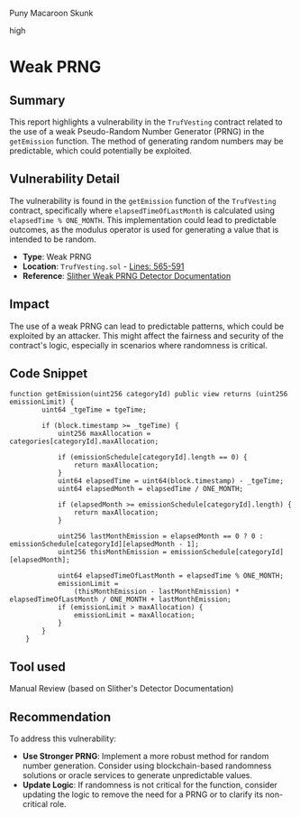Puny Macaroon Skunk

high

# Weak PRNG

## Summary
This report highlights a vulnerability in the `TrufVesting` contract related to the use of a weak Pseudo-Random Number Generator (PRNG) in the `getEmission` function. The method of generating random numbers may be predictable, which could potentially be exploited.

## Vulnerability Detail
The vulnerability is found in the `getEmission` function of the `TrufVesting` contract, specifically where `elapsedTimeOfLastMonth` is calculated using `elapsedTime % ONE_MONTH`. This implementation could lead to predictable outcomes, as the modulus operator is used for generating a value that is intended to be random.

- **Type**: Weak PRNG
- **Location**: `TrufVesting.sol` - [Lines: 565-591](https://github.com/sherlock-audit/2023-12-truflation/blob/main/truflation-contracts/src/token/TrufVesting.sol#L565-L591)
- **Reference**: [Slither Weak PRNG Detector Documentation](https://github.com/crytic/slither/wiki/Detector-Documentation#weak-PRNG)

## Impact
The use of a weak PRNG can lead to predictable patterns, which could be exploited by an attacker. This might affect the fairness and security of the contract's logic, especially in scenarios where randomness is critical.

## Code Snippet
```solidity
function getEmission(uint256 categoryId) public view returns (uint256 emissionLimit) {
        uint64 _tgeTime = tgeTime;

        if (block.timestamp >= _tgeTime) {
            uint256 maxAllocation = categories[categoryId].maxAllocation;

            if (emissionSchedule[categoryId].length == 0) {
                return maxAllocation;
            }
            uint64 elapsedTime = uint64(block.timestamp) - _tgeTime;
            uint64 elapsedMonth = elapsedTime / ONE_MONTH;

            if (elapsedMonth >= emissionSchedule[categoryId].length) {
                return maxAllocation;
            }

            uint256 lastMonthEmission = elapsedMonth == 0 ? 0 : emissionSchedule[categoryId][elapsedMonth - 1];
            uint256 thisMonthEmission = emissionSchedule[categoryId][elapsedMonth];

            uint64 elapsedTimeOfLastMonth = elapsedTime % ONE_MONTH;
            emissionLimit =
                (thisMonthEmission - lastMonthEmission) * elapsedTimeOfLastMonth / ONE_MONTH + lastMonthEmission;
            if (emissionLimit > maxAllocation) {
                emissionLimit = maxAllocation;
            }
        }
    }
```

## Tool used
Manual Review (based on Slither's Detector Documentation)

## Recommendation
To address this vulnerability:
- **Use Stronger PRNG**: Implement a more robust method for random number generation. Consider using blockchain-based randomness solutions or oracle services to generate unpredictable values.
- **Update Logic**: If randomness is not critical for the function, consider updating the logic to remove the need for a PRNG or to clarify its non-critical role.

